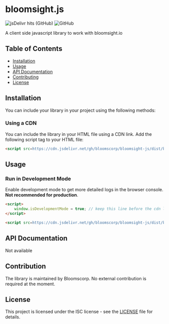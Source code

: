 # bloomsight.js

![jsDelivr hits (GitHub)](https://img.shields.io/jsdelivr/gh/hd/bloomscorp/bloomsight-js)
![GitHub](https://img.shields.io/github/license/bloomscorp/bloomsight-js)

A client side javascript library to work with bloomsight.io

## Table of Contents

- [Installation](#installation)
- [Usage](#usage)
- [API Documentation](#api-documentation)
- [Contributing](#contributing)
- [License](#license)

## Installation

You can include your library in your project using the following methods:

### Using a CDN

You can include the library in your HTML file using a CDN link. Add the following script tag to your HTML file:

```html
<script src=https://cdn.jsdelivr.net/gh/bloomscorp/bloomsight-js/dist/bloomsight@1.0.0.js"></script>
```

## Usage

### Run in Development Mode
Enable development mode to get more detailed logs in the browser console. **Not recommended
for production**.

```html
<script>
    window.isDevelopmentMode = true; // keep this line before the cdn link
</script>

<script src=https://cdn.jsdelivr.net/gh/bloomscorp/bloomsight-js/dist/bloomsight@1.0.0.js"></script>
```

## API Documentation
Not available

## Contribution
The library is maintained by Bloomscorp. No external contribution is required at the moment.

## License
This project is licensed under the ISC license - see the [LICENSE](LICENSE.md) file for details.